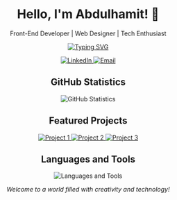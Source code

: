 <!-- Başlık -->
<h1 align="center">Hello, I'm Abdulhamit! 👋</h1>

<!-- Tagline veya açıklama -->
<p align="center">Front-End Developer | Web Designer | Tech Enthusiast</p>

<!-- Dinamik metin efekti -->
<p align="center">
  <a href="https://git.io/typing-svg">
    <img src="https://readme-typing-svg.demolab.com?font=Rubik+80s+Fade&size=40&duration=4000&pause=500&center=true&vCenter=true&width=435&lines=I'm%20Abdulhamit;I%20build%20web%20experiences;With%20passion%20and%20creativity;Let's%20create%20together" alt="Typing SVG" />
  </a>
</p>

<!-- Sosyal medya bağlantıları -->
<p align="center">
  <a href="https://www.linkedin.com/in/a-hamit-bozkurt-a35005203/" target="_blank" rel="noopener noreferrer">
    <img src="https://img.shields.io/badge/-LinkedIn-0077B5?style=for-the-badge&logo=linkedin&logoColor=white" alt="LinkedIn">
  </a>
  <a href="mailto:abdulhamit@example.com" target="_blank">
    <img src="https://img.shields.io/badge/-Email-D14836?style=for-the-badge&logo=gmail&logoColor=white" alt="Email">
  </a>
</p>

<!-- GitHub istatistikleri -->
<h2 align="center">GitHub Statistics</h2>
<p align="center">
  <img align="center" src="https://github-readme-stats.vercel.app/api?username=hamit2747&show_icons=true&theme=highcontrast" alt="GitHub Statistics" />
</p>

<!-- Projeler -->
<h2 align="center">Featured Projects</h2>
<p align="center">
  <a href="https://github.com/hamit2747/project1" target="_blank">
    <img src="https://user-images.githubusercontent.com/12345678/project1.gif" alt="Project 1">
  </a>
  <a href="https://github.com/hamit2747/project2" target="_blank">
    <img src="https://user-images.githubusercontent.com/12345678/project2.gif" alt="Project 2">
  </a>
  <a href="https://github.com/hamit2747/project3" target="_blank">
    <img src="https://user-images.githubusercontent.com/12345678/project3.gif" alt="Project 3">
  </a>
</p>

<!-- Dil ve araç ikonları -->
<h2 align="center">Languages and Tools</h2>
<p align="center">
  <img src="https://skillicons.dev/icons?i=html5,css3,javascript,bootstrap,react&perline=5" alt="Languages and Tools" />
</p>

<!-- Son sözler -->
<p align="center">
  <em>Welcome to a world filled with creativity and technology!</em>
</p>
